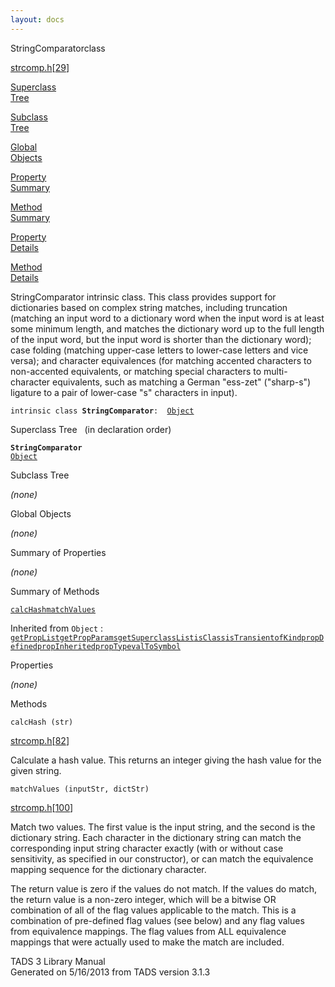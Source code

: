 ```yaml
---
layout: docs
---
```

<span class="title">StringComparator</span><span class="type">class</span>

[strcomp.h](../file/strcomp.h.html)\[[29](../source/strcomp.h.html#29)\]

[Superclass  
Tree](#_SuperClassTree_)

[Subclass  
Tree](#_SubClassTree_)

[Global  
Objects](#_ObjectSummary_)

[Property  
Summary](#_PropSummary_)

[Method  
Summary](#_MethodSummary_)

[Property  
Details](#_Properties_)

[Method  
Details](#_Methods_)

<div class="fdesc">

StringComparator intrinsic class. This class provides support for
dictionaries based on complex string matches, including truncation
(matching an input word to a dictionary word when the input word is at
least some minimum length, and matches the dictionary word up to the
full length of the input word, but the input word is shorter than the
dictionary word); case folding (matching upper-case letters to
lower-case letters and vice versa); and character equivalences (for
matching accented characters to non-accented equivalents, or matching
special characters to multi-character equivalents, such as matching a
German "ess-zet" ("sharp-s") ligature to a pair of lower-case "s"
characters in input).

`intrinsic class `**`StringComparator`**` :   `[`Object`](../object/Object.html)

</div>

<span id="_SuperClassTree_"></span>

<div class="mjhd">

<span class="hdln">Superclass Tree</span>   (in declaration order)

</div>

**`StringComparator`**  
[`Object`](../object/Object.html)  
<span id="_SubClassTree_"></span>

<div class="mjhd">

<span class="hdln">Subclass Tree</span>  

</div>

*(none)* <span id="_ObjectSummary_"></span>

<div class="mjhd">

<span class="hdln">Global Objects</span>  

</div>

*(none)* <span id="_PropSummary_"></span>

<div class="mjhd">

<span class="hdln">Summary of Properties</span>  

</div>





*(none)* <span id="_MethodSummary_"></span>

<div class="mjhd">

<span class="hdln">Summary of Methods</span>  

</div>

[`calcHash`](#calcHash)[`matchValues`](#matchValues)

Inherited from `Object` :  
[`getPropList`](../object/Object.html#getPropList)[`getPropParams`](../object/Object.html#getPropParams)[`getSuperclassList`](../object/Object.html#getSuperclassList)[`isClass`](../object/Object.html#isClass)[`isTransient`](../object/Object.html#isTransient)[`ofKind`](../object/Object.html#ofKind)[`propDefined`](../object/Object.html#propDefined)[`propInherited`](../object/Object.html#propInherited)[`propType`](../object/Object.html#propType)[`valToSymbol`](../object/Object.html#valToSymbol)

<span id="_Properties_"></span>

<div class="mjhd">

<span class="hdln">Properties</span>  

</div>

*(none)* <span id="_Methods_"></span>

<div class="mjhd">

<span class="hdln">Methods</span>  

</div>

<span id="calcHash"></span>

`calcHash (str)`

[strcomp.h](../file/strcomp.h.html)\[[82](../source/strcomp.h.html#82)\]

<div class="desc">

Calculate a hash value. This returns an integer giving the hash value
for the given string.

</div>

<span id="matchValues"></span>

`matchValues (inputStr, dictStr)`

[strcomp.h](../file/strcomp.h.html)\[[100](../source/strcomp.h.html#100)\]

<div class="desc">

Match two values. The first value is the input string, and the second is
the dictionary string. Each character in the dictionary string can match
the corresponding input string character exactly (with or without case
sensitivity, as specified in our constructor), or can match the
equivalence mapping sequence for the dictionary character.

The return value is zero if the values do not match. If the values do
match, the return value is a non-zero integer, which will be a bitwise
OR combination of all of the flag values applicable to the match. This
is a combination of pre-defined flag values (see below) and any flag
values from equivalence mappings. The flag values from ALL equivalence
mappings that were actually used to make the match are included.

</div>

<div class="ftr">

TADS 3 Library Manual  
Generated on 5/16/2013 from TADS version 3.1.3

</div>
